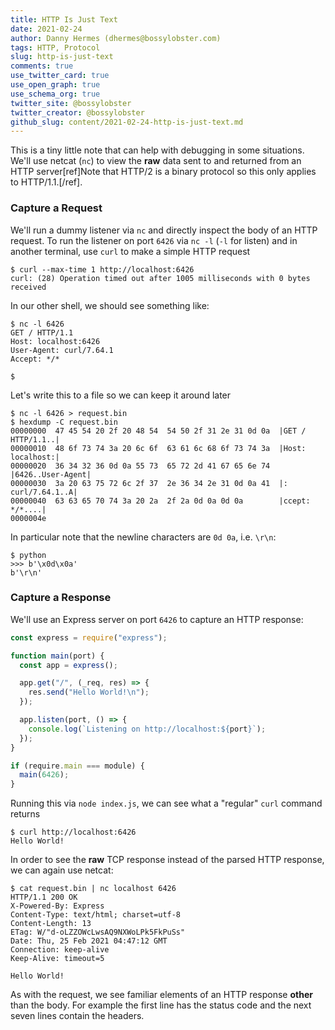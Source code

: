 ```yaml
---
title: HTTP Is Just Text
date: 2021-02-24
author: Danny Hermes (dhermes@bossylobster.com)
tags: HTTP, Protocol
slug: http-is-just-text
comments: true
use_twitter_card: true
use_open_graph: true
use_schema_org: true
twitter_site: @bossylobster
twitter_creator: @bossylobster
github_slug: content/2021-02-24-http-is-just-text.md
---
```


This is a tiny little note that can help with debugging in some situations.
We'll use netcat (`nc`) to view the **raw** data sent to and returned from
an HTTP server[ref]Note that HTTP/2 is a binary protocol so this only applies
to HTTP/1.1.[/ref].

### Capture a Request

We'll run a dummy listener via `nc` and directly inspect the body of an
HTTP request. To run the listener on port `6426` via `nc -l` (`-l` for listen)
and in another terminal, use `curl` to make a simple HTTP request

```text
$ curl --max-time 1 http://localhost:6426
curl: (28) Operation timed out after 1005 milliseconds with 0 bytes received
```

In our other shell, we should see something like:

```text
$ nc -l 6426
GET / HTTP/1.1
Host: localhost:6426
User-Agent: curl/7.64.1
Accept: */*

$
```

Let's write this to a file so we can keep it around later

```text
$ nc -l 6426 > request.bin
$ hexdump -C request.bin
00000000  47 45 54 20 2f 20 48 54  54 50 2f 31 2e 31 0d 0a  |GET / HTTP/1.1..|
00000010  48 6f 73 74 3a 20 6c 6f  63 61 6c 68 6f 73 74 3a  |Host: localhost:|
00000020  36 34 32 36 0d 0a 55 73  65 72 2d 41 67 65 6e 74  |6426..User-Agent|
00000030  3a 20 63 75 72 6c 2f 37  2e 36 34 2e 31 0d 0a 41  |: curl/7.64.1..A|
00000040  63 63 65 70 74 3a 20 2a  2f 2a 0d 0a 0d 0a        |ccept: */*....|
0000004e
```

In particular note that the newline characters are `0d 0a`, i.e. `\r\n`:

```text
$ python
>>> b'\x0d\x0a'
b'\r\n'
```

### Capture a Response

We'll use an Express server on port `6426` to capture an HTTP response:

```javascript
const express = require("express");

function main(port) {
  const app = express();

  app.get("/", (_req, res) => {
    res.send("Hello World!\n");
  });

  app.listen(port, () => {
    console.log(`Listening on http://localhost:${port}`);
  });
}

if (require.main === module) {
  main(6426);
}
```

Running this via `node index.js`, we can see what a "regular" `curl` command
returns

```text
$ curl http://localhost:6426
Hello World!
```

In order to see the **raw** TCP response instead of the parsed HTTP response,
we can again use netcat:

```text
$ cat request.bin | nc localhost 6426
HTTP/1.1 200 OK
X-Powered-By: Express
Content-Type: text/html; charset=utf-8
Content-Length: 13
ETag: W/"d-oLZZOWcLwsAQ9NXWoLPk5FkPuSs"
Date: Thu, 25 Feb 2021 04:47:12 GMT
Connection: keep-alive
Keep-Alive: timeout=5

Hello World!
```

As with the request, we see familiar elements of an HTTP response **other**
than the body. For example the first line has the status code and the next
seven lines contain the headers.
